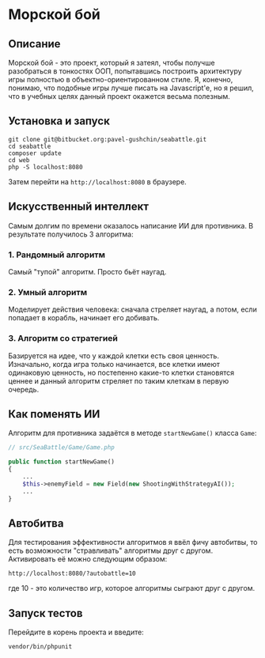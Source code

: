 # Морской бой


## Описание
Морской бой - это проект, который я затеял, чтобы получше разобраться в тонкостях ООП, попытавшись построить архитектуру игры полностью в объектно-ориентированном стиле. Я, конечно, понимаю, что подобные игры лучше писать на Javascript'е, но я решил, что в учебных целях данный проект окажется весьма полезным.


## Установка и запуск

```shell
git clone git@bitbucket.org:pavel-gushchin/seabattle.git
cd seabattle
composer update
cd web
php -S localhost:8080
```
Затем перейти на `http://localhost:8080` в браузере.


## Искусственный интеллект

Самым долгим по времени оказалось написание ИИ для противника. В результате получилось 3 алгоритма:

### 1. Рандомный алгоритм
Самый "тупой" алгоритм. Просто бьёт наугад.

### 2. Умный алгоритм
Моделирует действия человека: сначала стреляет наугад, а потом, если попадает в корабль, начинает его добивать.

### 3. Алгоритм со стратегией
Базируется на идее, что у каждой клетки есть своя ценность. Изначально, когда игра только начинается, все клетки имеют одинаковую ценность, но постепенно какие-то клетки становятся ценнее и данный алгоритм стреляет по таким клеткам в первую очередь.


## Как поменять ИИ

Алгоритм для противника задаётся в методе `startNewGame()` класса `Game`:
```php
// src/SeaBattle/Game/Game.php

public function startNewGame()
{
    ...
    $this->enemyField = new Field(new ShootingWithStrategyAI());
    ...
}
```


## Автобитва

Для тестирования эффективности алгоритмов я ввёл фичу автобитвы, то есть возможности "стравливать" алгоритмы друг с другом. Активировать её можно следующим образом:

    http://localhost:8080/?autobattle=10

где 10 - это количество игр, которое алгоритмы сыграют друг с другом.


## Запуск тестов

Перейдите в корень проекта и введите:
```shell
vendor/bin/phpunit
```